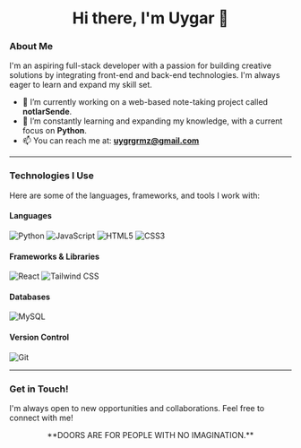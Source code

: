 <h1 align="center">Hi there, I'm Uygar 👋</h1>

### About Me

I'm an aspiring full-stack developer with a passion for building creative solutions by integrating front-end and back-end technologies. I'm always eager to learn and expand my skill set.

- 🔭 I’m currently working on a web-based note-taking project called **notlarSende**.
- 🌱 I’m constantly learning and expanding my knowledge, with a current focus on **Python**.
- 📫 You can reach me at: **uygrgrmz@gmail.com**

---

### Technologies I Use

Here are some of the languages, frameworks, and tools I work with:

#### Languages
![Python](https://img.shields.io/badge/Python-3776AB?style=flat-square&logo=python&logoColor=white)
![JavaScript](https://img.shields.io/badge/JavaScript-F7DF1E?style=flat-square&logo=javascript&logoColor=black)
![HTML5](https://img.shields.io/badge/HTML5-E34F26?style=flat-square&logo=html5&logoColor=white)
![CSS3](https://img.io/badge/CSS3-1572B6?style=flat-square&logo=css3&logoColor=white)

#### Frameworks & Libraries
![React](https://img.shields.io/badge/React-61DAFB?style=flat-square&logo=react&logoColor=black)
![Tailwind CSS](https://img.shields.io/badge/Tailwind_CSS-38B2AC?style=flat-square&logo=tailwind-css&logoColor=white)

#### Databases
![MySQL](https://img.shields.io/badge/MySQL-4479A1?style=flat-square&logo=mysql&logoColor=white)

#### Version Control
![Git](https://img.shields.io/badge/Git-F05032?style=flat-square&logo=git&logoColor=white)

---

### Get in Touch!

I'm always open to new opportunities and collaborations. Feel free to connect with me!

<p align="center">**DOORS ARE FOR PEOPLE WITH NO IMAGINATION.**</p>
